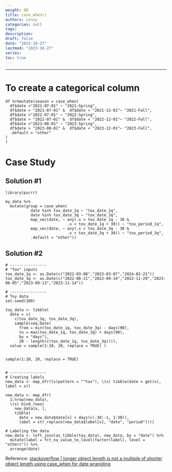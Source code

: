 ```yaml
---
weight: 08
title: case_when()
authors: Lenny
categories: null
tags: 
description: 
draft: false
date: "2023-10-27"
lastmod: "2023-10-27"
series:
toc: true
---
```



<!--more-->
---

# To create a categorical column
```
df %>%mutate(season = case_when(
  df$date <"2021-07-01" ~ "2021-Spring",
  df$date > "2021-07-01" &  df$date < "2021-12-01"~ "2021-Fall",
  df$date <"2022-07-01" ~ "2022-Spring",
  df$date > "2022-07-01" &  df$date < "2022-12-01"~ "2022-Fall",
  df$date <"2023-08-01" ~ "2023-Spring",
  df$date > "2023-08-01" &  df$date < "2023-12-01"~ "2023-Fall",
  .default = "other"
)
)
```

# Case Study


## Solution #1
```
library(purrr)

my_data %>% 
  mutate(group = case_when(
           date %in% tox_date_1q ~ "tox_date_1q", 
           date %in% tox_date_3q ~ "tox_date_3q", 
           map_vec(date, ~ any(.x > tox_date_1q - 30 & 
                           .x < tox_date_1q + 30)) ~ "tox_period_1q", 
           map_vec(date, ~ any(.x > tox_date_3q - 30 & 
                           .x < tox_date_3q + 30)) ~ "tox_period_3q", 
           .default = "other"))
```

## Solution #2
```
# ----------------
# "Tox" inputs
tox_date_1q <- as.Date(c("2022-03-08","2023-03-07","2024-02-21"))
tox_date_3q <- as.Date(c("2022-06-21","2022-09-14","2022-11-29","2023-06-05","2023-09-13","2023-11-14"))

# ----------------
# Toy data
set.seed(100)

toy_data <- tibble(
  date = c(
    c(tox_date_1q, tox_date_3q), 
    sample(seq.Date(
      from = min(tox_date_1q, tox_date_3q) - days(90),
      to = max(tox_date_1q, tox_date_3q) + days(90),
      by = "days"), 
      20 - length(c(tox_date_1q, tox_date_3q)))),
  value = sample(1:10, 20, replace = TRUE) )


sample(1:10, 20, replace = TRUE)


# ----------------
# Creating labels
new_data <- map_dfr(ls(pattern = "^tox"), \(x) tibble(date = get(x), label = x))

new_data <- map_dfr(
  1:nrow(new_data),
  \(x) bind_rows(
    new_data[x, ],
    tibble(
      date = new_data$date[x] + days(c(-30:-1, 1:30)), 
      label = str_replace(new_data$label[x], "date", "period"))))

# Labeling the data
new_data <- left_join(as_tibble(toy_data), new_data, by = "date") %>% 
  mutate(label = fct_na_value_to_level(factor(label), level = "others")) %>% 
  arrange(date)

```

Reference: <a href = "https://stackoverflow.com/questions/78391302/longer-object-length-is-not-a-multiple-of-shorter-object-length-using-case-when/78391535#78391535" target="_blank" rel="noopener noreferrer">stackoverflow | longer object length is not a multiple of shorter object length using case_when for date wrangling</a>